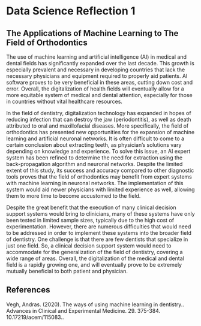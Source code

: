 # Data Science Reflection 1

## The Applications of Machine Learning to The Field of Orthodontics 

The use of machine learning and artificial intelligence (AI) in medical and dental fields has significantly expanded over the last decade. This growth is especially prevalent and necessary in developing countries that lack the necessary physicians and equipment required to properly aid patients. AI software proves to be very beneficial in these areas, cutting down cost and error. Overall, the digitalization of health fields will eventually allow for a more equitable system of medical and dental attention, especially for those in countries without vital healthcare resources. 

In the field of dentistry, digitalization technology has expanded in hopes of reducing infection that can destroy the jaw (periodontitis), as well as death attributed to oral and maxillofacial diseases. More specifically, the field of orthodontics has presented new opportunities for the expansion of machine learning and artificial neuronal networks. It is often difficult to come to a certain conclusion about extracting teeth, as physician’s solutions vary depending on knowledge and experience. To solve this issue, an AI expert system has been refined to determine the need for extraction using the back-propagation algorithm and neuronal networks. Despite the limited extent of this study, its success and accuracy compared to other diagnostic tools proves that the field of orthodontics may benefit from expert systems with machine learning in neuronal networks. The implementation of this system would aid newer physicians with limited experience as well, allowing them to more time to become accustomed to the field.

Despite the great benefit that the execution of many clinical decision support systems would bring to clinicians, many of these systems have only been tested in limited sample sizes, typically due to the high cost of experimentation. However, there are numerous difficulties that would need to be addressed in order to implement these systems into the broader field of dentistry. One challenge is that there are few dentists that specialize in just one field. So, a clinical decision support system would need to accommodate for the generalization of the field of dentistry, covering a wide range of areas. Overall, the digitalization of the medical and dental field is a rapidly growing one, and will eventually prove to be extremely mutually beneficial to both patient and physician. 
 

## References 
Vegh, Andras. (2020). The ways of using machine learning in dentistry.. Advances in Clinical and Experimental Medicine. 29. 375-384. 10.17219/acem/115083.. 
